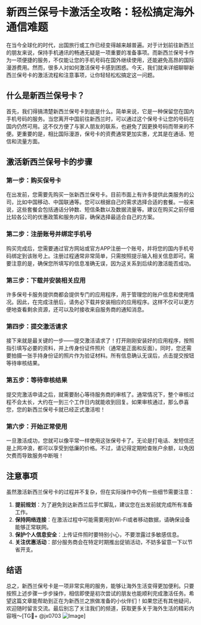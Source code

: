 # 新西兰保号卡激活全攻略：轻松搞定海外通信难题

在当今全球化的时代，出国旅行或工作已经变得越来越普遍。对于计划前往新西兰的朋友来说，保持手机通讯的畅通无疑是一项重要的准备事项。而新西兰保号卡作为一项便捷的服务，不仅能让您的手机号码在国外继续使用，还能避免高昂的国际漫游费用。然而，很多人对如何激活保号卡感到困惑。今天，我们就来详细聊聊新西兰保号卡的激活流程和注意事项，让你轻轻松松搞定这一问题。

## 什么是新西兰保号卡？

首先，我们得搞清楚新西兰保号卡到底是什么。简单来说，它是一种保留您在国内手机号码的服务。当您离开中国前往新西兰时，可以通过这个保号卡让您的号码在国内仍然可用。这不仅方便了与家人朋友的联系，也避免了因更换号码而带来的不便。更重要的是，相比国际漫游，保号卡的资费通常更加实惠，尤其是在通话、短信和流量方面。

## 激活新西兰保号卡的步骤

### 第一步：购买保号卡

在出发前，您需要先购买一张新西兰保号卡。目前市面上有许多提供此类服务的公司，比如中国移动、中国联通等。您可以根据自己的需求选择合适的套餐。一般来说，这些套餐会包括通话分钟数、短信条数以及数据流量等。建议在购买之前仔细比较各公司的优惠政策和服务内容，确保选择最适合自己的方案。

### 第二步：注册账号并绑定手机号

购买完成后，您需要通过官方网站或官方APP注册一个账号，并将您的国内手机号码绑定到该账号上。注册过程通常非常简单，只需按照提示输入相关信息即可。需要注意的是，确保您所填写的信息准确无误，因为这关系到后续的激活能否成功。

### 第三步：下载并安装相关应用

许多保号卡服务提供商都会提供专门的应用程序，用于管理您的账户信息和使用情况。因此，在完成注册后，请务必下载并安装相应的应用程序。这样不仅可以更方便地查看剩余资源，还可以及时接收来自服务商的通知消息。

### 第四步：提交激活请求

接下来就是最关键的一步——提交激活请求了！打开刚刚安装好的应用程序，按照指引填写必要的资料，并上传身份证件照片（通常是正面和反面）。同时，您还需要拍摄一张手持身份证的照片作为验证材料。所有信息确认无误后，点击提交按钮等待审核结果。

### 第五步：等待审核结果

提交完激活申请之后，就需要耐心等待服务商的审核了。通常情况下，整个审核过程不会太长，大约在一到三个工作日内就能收到回复。如果审核通过，那么恭喜您，您的新西兰保号卡就已经正式激活啦！

### 第六步：开始正常使用

一旦激活成功，您就可以像平常一样使用这张保号卡了。无论是打电话、发短信还是上网冲浪，都可以享受到低廉的价格。不过，请记得定期检查账户余额，以免因欠费而导致服务中断哦！

## 注意事项

虽然激活新西兰保号卡的过程并不复杂，但在实际操作中仍有一些细节需要注意：

1. **提前规划**：为了避免到达新西兰后手忙脚乱，建议您在出发前就完成所有准备工作。
2. **保持网络连接**：在激活过程中可能需要用到Wi-Fi或者移动数据，请确保设备能够正常联网。
3. **保护个人信息安全**：上传证件照时要特别小心，不要泄露过多敏感信息。
4. **关注优惠活动**：部分服务商会在特定时期推出促销活动，不妨多留意一下以节省开支。

## 结语

总之，新西兰保号卡是一项非常实用的服务，能够让海外生活变得更加便利。只要按照上述步骤一步步操作，相信即使是初次尝试的朋友也能顺利完成激活任务。希望这篇文章能帮助到正在为新西兰之旅做准备的小伙伴们！如果您还有其他疑问，欢迎随时留言交流。最后别忘了关注我们的频道，获取更多关于海外生活的精彩内容哦～[TG💪+ @jx0703 ![Image](https://github.com/user-attachments/assets/dbca1d08-cadb-493c-b0ec-ad6f7a83f270)]